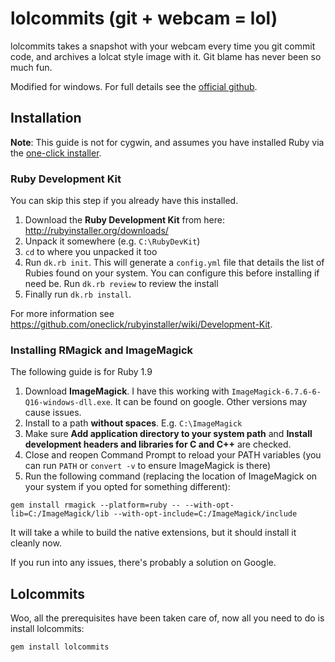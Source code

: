 # lolcommits (git + webcam = lol)

lolcommits takes a snapshot with your webcam every time you git commit code, and archives a lolcat style image with it.
Git blame has never been so much fun.

Modified for windows. For full details see the [official github](https://github.com/mroth/lolcommits/).

## Installation

**Note**: This guide is not for cygwin, and assumes you have installed Ruby via the [one-click installer](http://rubyinstaller.org/).

### Ruby Development Kit

You can skip this step if you already have this installed.

1. Download the **Ruby Development Kit** from here: http://rubyinstaller.org/downloads/
2. Unpack it somewhere (e.g. `C:\RubyDevKit`)
3. `cd` to where you unpacked it too
4. Run `dk.rb init`. This will generate a `config.yml` file that details the list of Rubies found on your system. You can configure this before installing if need be. Run `dk.rb review` to review the install
5. Finally run `dk.rb install`.

For more information see https://github.com/oneclick/rubyinstaller/wiki/Development-Kit.

### Installing RMagick and ImageMagick

The following guide is for Ruby 1.9

1. Download **ImageMagick**. I have this working with `ImageMagick-6.7.6-6-Q16-windows-dll.exe`. It can be found on google. Other versions may cause issues.
2. Install to a path **without spaces**. E.g. `C:\ImageMagick`
3. Make sure **Add application directory to your system path** and **Install development headers and libraries for C and C++** are checked.
4. Close and reopen Command Prompt to reload your PATH variables (you can run `PATH` or `convert -v` to ensure ImageMagick is there)
5. Run the following command (replacing the location of ImageMagick on your system if you opted for something different):
```
gem install rmagick --platform=ruby -- --with-opt-lib=C:/ImageMagick/lib --with-opt-include=C:/ImageMagick/include
```
It will take a while to build the native extensions, but it should install it cleanly now.

If you run into any issues, there's probably a solution on Google.

## Lolcommits

Woo, all the prerequisites have been taken care of, now all you need to do is install lolcommits:

```
gem install lolcommits
```